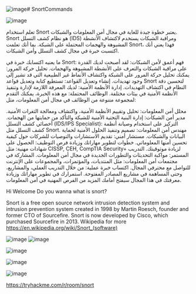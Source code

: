 ![image](https://github.com/kaliNones/SnortCommands/assets/169100995/0942159d-1fb9-4af9-8f76-6f51733ee88d)# SnortCommands

![image](https://github.com/kaliNones/SnortCommands/assets/169100995/7b4dc04e-6e2e-4e57-9786-0693cf34fea9)

تعلم استخدام Snort يعتبر خطوة جيدة للغاية في مجال أمن المعلومات والشبكات. Snort هو نظام كشف التسلل (IDS) ومراقبة الشبكات يستخدم لاكتشاف الأنشطة المشبوهة والهجمات المحتملة على الشبكة. بما أنك تعلمت Snort، فهذا يعني أنك اكتسبت خبرة في مجال كشف التسلل وأمن الشبكات.

ما يعنيه اكتسابك خبرة في Snort:
فهم أعمق لأمن الشبكات: لقد أصبحت لديك القدرة على مراقبة الشبكات والتعرف على الأنشطة المشبوهة والهجمات.
تحليل حركة المرور: يمكنك تحليل حركة المرور على الشبكة واكتشاف الأنماط غير الطبيعية التي قد تشير إلى وجود تهديدات.
إنشاء وتعديل القواعد: تستطيع كتابة وتعديل قواعد Snort لتحسين دقة النظام في اكتشاف التهديدات.
إدارة الأنظمة الأمنية: لديك المعرفة اللازمة لإدارة وتنفيذ الأنظمة الأمنية في بيئات مختلفة.
الوظائف المحتملة:
مع هذه الخبرة، يمكنك التقدم لمجموعة متنوعة من الوظائف في مجال أمن المعلومات، مثل:

محلل أمن المعلومات: تحليل وتقييم الأنظمة الأمنية، واكتشاف ومعالجة الثغرات الأمنية.
مدير أمن الشبكات: إدارة البنية التحتية الأمنية للشبكة والتأكد من حمايتها من الهجمات.
أخصائي كشف التسلل (IDS/IPS Specialist): التركيز على استخدام وصيانة أنظمة كشف التسلل مثل Snort.
مهندس أمن المعلومات: تصميم وتنفيذ الحلول الأمنية لحماية البيانات والشبكات.
مستشار أمني: تقديم الاستشارات والتوصيات للشركات حول كيفية تحسين أمنها المعلوماتي.
خطوات لتطوير مهاراتك وزيادة فرص التوظيف:
الحصول على شهادات مهنية: مثل CISSP, CEH, CompTIA Security+ لزيادة موثوقيتك.
التدريب المستمر: مواكبة التحديثات والتطورات الجديدة في مجال أمن المعلومات.
المشاركة في مجتمعات أمن المعلومات: مثل المنتديات، والمؤتمرات، والمجموعات على الإنترنت للتواصل مع محترفي المجال.
اكتساب خبرة عملية: من خلال التدريب العملي، والمشاريع، وحتى المساهمة في مشاريع المصادر المفتوحة.
استمرارك في تطوير مهاراتك وزيادة معرفتك في هذا المجال سيفتح أمامك المزيد من الفرص المهنية في أمن المعلومات.








Hi Welcome Do you wanna what is snort?

Snort is a free open source network intrusion detection system and intrusion prevention system created in 1998 by Martin Roesch, founder and former CTO of Sourcefire. Snort is now developed by Cisco, which purchased Sourcefire in 2013. Wikipedia for more https://en.wikipedia.org/wiki/Snort_(software)

![image](https://github.com/kaliNones/SnortCommands/assets/169100995/3521024a-5972-4cc0-9137-0c1a1c0fa04a)
![image](https://github.com/kaliNones/SnortCommands/assets/169100995/c6a9090b-f742-4cb6-a395-8afae5fe3324)

![image](https://github.com/kaliNones/SnortCommands/assets/169100995/5d5b114e-f73d-48af-8156-e3cd007f748a)

![image](https://github.com/kaliNones/SnortCommands/assets/169100995/d3719077-1501-4b02-9619-c5957d699975)




![image](https://github.com/kaliNones/SnortCommands/assets/169100995/35591e81-f785-4ad5-bf60-3ff7595f1053)


https://tryhackme.com/r/room/snort
